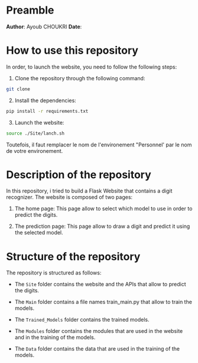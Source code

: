 # Preamble
**Author**: Ayoub CHOUKRI
**Date**: 

# How to use this repository

In order, to launch the website, you need to follow the following steps:

1. Clone the repository through the following command:
```bash
git clone 
```

2. Install the dependencies:
```bash
pip install -r requirements.txt
```

3. Launch the website:
```bash
source ./Site/lanch.sh
```
Toutefois, il faut remplacer le nom de l'environement "Personnel' par le nom de votre environement.

# Description of the repository

In this repository, i tried to build a Flask Website that contains a digit recognizer. The website is composed of two pages:

1. The home page: This page allow to select which model to use in order to predict the digits.

2. The prediction page: This page allow to draw a digit and predict it using the selected model.

# Structure of the repository

The repository is structured as follows:

- The `Site` folder contains the website and the APIs that allow to predict the digits.

- The `Main` folder contains a file names train_main.py that allow to train the models.

- The `Trained_Models` folder contains the trained models.

- The `Modules` folder contains the modules that are used in the website and in the training of the models.

- The `Data` folder contains the data that are used in the training of the models.

